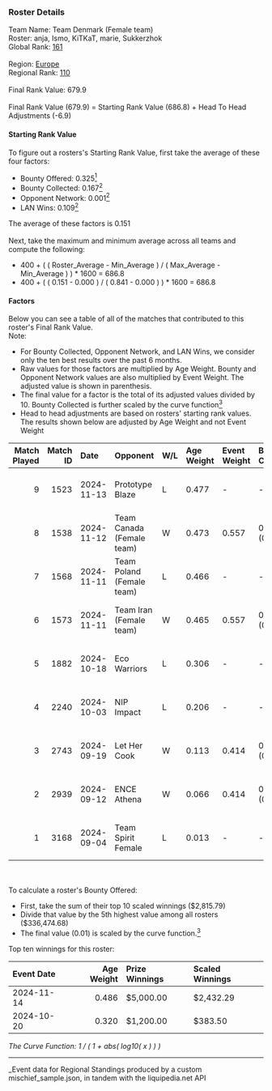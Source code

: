 ### Roster Details<br />
Team Name: Team Denmark (Female team)<br />
Roster: anja, Ismo, KiTKaT, marie, Sukkerzhok<br />
Global Rank: [161](../../standings_global_2025_03_01.md)<br />
<br />
Region: [Europe]( ../../standings_europe_2025_03_01.md)<br />
Regional Rank: [110]( ../../standings_europe_2025_03_01.md)<br />
<br />
Final Rank Value:  679.9<br />
<br />
Final Rank Value (679.9) = Starting Rank Value (686.8) + Head To Head Adjustments (-6.9)<br />

#### Starting Rank Value<br />
To figure out a rosters's Starting Rank Value, first take the average of these four factors:<br />
- Bounty Offered: 0.325[<sup>1</sup>](#table2)
- Bounty Collected: 0.167[<sup>2</sup>](#table1)
- Opponent Network: 0.001[<sup>2</sup>](#table1)
- LAN Wins: 0.109[<sup>2</sup>](#table1)

The average of these factors is 0.151<br />
<br />
Next, take the maximum and minimum average across all teams and compute the following:<br />
- 400 + ( ( Roster_Average - Min_Average ) / ( Max_Average - Min_Average ) ) * 1600 = 686.8
- 400 + ( ( 0.151 - 0.000 ) / ( 0.841 - 0.000 ) ) * 1600 = 686.8


#### Factors<br />
Below you can see a table of all of the matches that contributed to this roster's Final Rank Value.<br />
Note:<br />

- For Bounty Collected, Opponent Network, and LAN Wins, we consider only the ten best results over the past 6 months.
- Raw values for those factors are multiplied by Age Weight. Bounty and Opponent Network values are also multiplied by Event Weight. The adjusted value is shown in parenthesis.
- The final value for a factor is the total of its adjusted values divided by 10. Bounty Collected is further scaled by the curve function[<sup>3</sup>](#curveFunction)
- Head to head adjustments are based on rosters' starting rank values. The results shown below are adjusted by Age Weight and not Event Weight
<span id="table1"></span><br />


| Match Played | Match ID | Date       | Opponent                  | W/L | Age Weight | Event Weight | Bounty Collected | Opponent Network | LAN Wins  | H2H Adj. | Roster                                |
| -: | -: | :- | :- | :- | :- | :- | :- | :- | :- | -: | :- |
|            9 |     1523 | 2024-11-13 | Prototype Blaze           | L   | 0.477      | -            | -                | -                | -         |    -4.30 | anja, Ismo, KiTKaT, marie, Sukkerzhok |
|            8 |     1538 | 2024-11-12 | Team Canada (Female team) | W   | 0.473      | 0.557        | 0.000 (0.000)    | 0.028 (0.007)    | 1 (0.473) |     2.94 | anja, Ismo, KiTKaT, marie, Sukkerzhok |
|            7 |     1568 | 2024-11-11 | Team Poland (Female team) | L   | 0.466      | -            | -                | -                | -         |    -3.26 | anja, Ismo, KiTKaT, marie, Sukkerzhok |
|            6 |     1573 | 2024-11-11 | Team Iran (Female team)   | W   | 0.465      | 0.557        | 0.000 (0.000)    | 0.000 (0.000)    | 1 (0.465) |     2.49 | anja, Ismo, KiTKaT, marie, Sukkerzhok |
|            5 |     1882 | 2024-10-18 | Eco Warriors              | L   | 0.306      | -            | -                | -                | -         |    -3.39 | Ismo, KiTKaT, marie, Nea, pullox      |
|            4 |     2240 | 2024-10-03 | NIP Impact                | L   | 0.206      | -            | -                | -                | -         |    -3.14 | Ismo, KiTKaT, marie, Nea, pullox      |
|            3 |     2743 | 2024-09-19 | Let Her Cook              | W   | 0.113      | 0.414        | 0.002 (0.000)    | 0.031 (0.001)    | 0 (0.000) |     1.48 | Ismo, KiTKaT, marie, Nea, pullox      |
|            2 |     2939 | 2024-09-12 | ENCE Athena               | W   | 0.066      | 0.414        | 0.001 (0.000)    | 0.000 (0.000)    | 0 (0.000) |     0.59 | Ismo, KiTKaT, marie, Nea, pullox      |
|            1 |     3168 | 2024-09-04 | Team Spirit Female        | L   | 0.013      | -            | -                | -                | -         |    -0.24 | Ismo, KiTKaT, marie, Nea, pullox      |

<br />
<span id="table2"></span><br />
To calculate a roster's Bounty Offered:<br />

- First, take the sum of their top 10 scaled winnings ($2,815.79)
- Divide that value by the 5th highest value among all rosters ($336,474.68)
- The final value (0.01) is scaled by the curve function.[<sup>3</sup>](#curveFunction)

Top ten winnings for this roster:<br />

| Event Date | Age Weight | Prize Winnings | Scaled Winnings |
| :- | -: | :- | :- |
| 2024-11-14 |      0.486 | $5,000.00      | $2,432.29       |
| 2024-10-20 |      0.320 | $1,200.00      | $383.50         |


<span id="curveFunction"></span>_The Curve Function: 1 / ( 1 + abs( log10( x ) ) )_<br />

---
_Event data for Regional Standings produced by a custom mischief_sample.json, in tandem with the liquipedia.net API<br />
